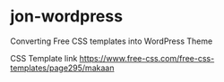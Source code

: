 # jon-wordpress

Converting Free CSS templates into WordPress Theme

CSS Template link https://www.free-css.com/free-css-templates/page295/makaan
